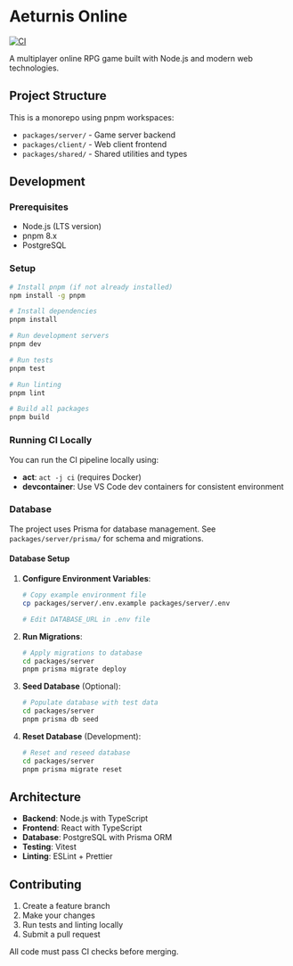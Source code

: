 # Aeturnis Online

[![CI](https://github.com/Aeturnia/Aeturnis-Project/actions/workflows/ci.yml/badge.svg)](https://github.com/Aeturnia/Aeturnis-Project/actions/workflows/ci.yml)

A multiplayer online RPG game built with Node.js and modern web technologies.

## Project Structure

This is a monorepo using pnpm workspaces:

- `packages/server/` - Game server backend
- `packages/client/` - Web client frontend
- `packages/shared/` - Shared utilities and types

## Development

### Prerequisites

- Node.js (LTS version)
- pnpm 8.x
- PostgreSQL

### Setup

```bash
# Install pnpm (if not already installed)
npm install -g pnpm

# Install dependencies
pnpm install

# Run development servers
pnpm dev

# Run tests
pnpm test

# Run linting
pnpm lint

# Build all packages
pnpm build
```

### Running CI Locally

You can run the CI pipeline locally using:

- **act**: `act -j ci` (requires Docker)
- **devcontainer**: Use VS Code dev containers for consistent environment

### Database

The project uses Prisma for database management. See `packages/server/prisma/`
for schema and migrations.

#### Database Setup

1. **Configure Environment Variables**:

   ```bash
   # Copy example environment file
   cp packages/server/.env.example packages/server/.env

   # Edit DATABASE_URL in .env file
   ```

2. **Run Migrations**:

   ```bash
   # Apply migrations to database
   cd packages/server
   pnpm prisma migrate deploy
   ```

3. **Seed Database** (Optional):

   ```bash
   # Populate database with test data
   cd packages/server
   pnpm prisma db seed
   ```

4. **Reset Database** (Development):
   ```bash
   # Reset and reseed database
   cd packages/server
   pnpm prisma migrate reset
   ```

## Architecture

- **Backend**: Node.js with TypeScript
- **Frontend**: React with TypeScript
- **Database**: PostgreSQL with Prisma ORM
- **Testing**: Vitest
- **Linting**: ESLint + Prettier

## Contributing

1. Create a feature branch
2. Make your changes
3. Run tests and linting locally
4. Submit a pull request

All code must pass CI checks before merging.

